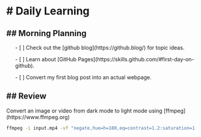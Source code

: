 <h1># Daily Learning</h1>
<h2>## Morning Planning</h2>
<ul>- [ ] Check out the [github blog](https://github.blog/) for topic ideas.</ul>
<ul>- [ ] Learn about [GitHub Pages](https://skills.github.com/#first-day-on-github).</ul>
<ul>- [ ] Convert my first blog post into an actual webpage.</ul>
<h2>## Review</h2>
Convert an image or video from dark mode to light mode using [ffmpeg](https://www.ffmpeg.org)

```bash
ffmpeg -i input.mp4 -vf "negate,hue=h=180,eq=contrast=1.2:saturation=1.1" output.mp4
```
